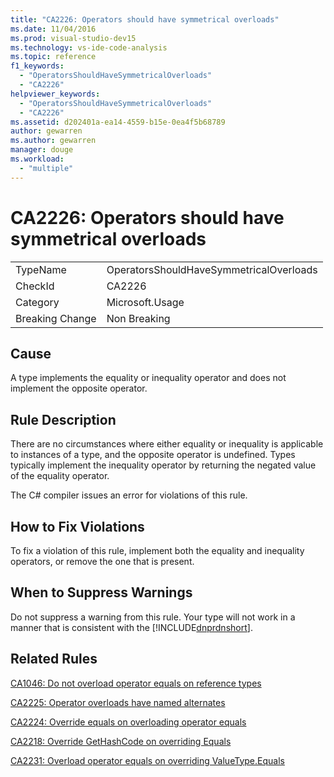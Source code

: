 ```yaml
---
title: "CA2226: Operators should have symmetrical overloads"
ms.date: 11/04/2016
ms.prod: visual-studio-dev15
ms.technology: vs-ide-code-analysis
ms.topic: reference
f1_keywords:
  - "OperatorsShouldHaveSymmetricalOverloads"
  - "CA2226"
helpviewer_keywords:
  - "OperatorsShouldHaveSymmetricalOverloads"
  - "CA2226"
ms.assetid: d202401a-ea14-4559-b15e-0ea4f5b68789
author: gewarren
ms.author: gewarren
manager: douge
ms.workload:
  - "multiple"
---
```

# CA2226: Operators should have symmetrical overloads
|||
|-|-|
|TypeName|OperatorsShouldHaveSymmetricalOverloads|
|CheckId|CA2226|
|Category|Microsoft.Usage|
|Breaking Change|Non Breaking|

## Cause
 A type implements the equality or inequality operator and does not implement the opposite operator.

## Rule Description
 There are no circumstances where either equality or inequality is applicable to instances of a type, and the opposite operator is undefined. Types typically implement the inequality operator by returning the negated value of the equality operator.

 The C# compiler issues an error for violations of this rule.

## How to Fix Violations
 To fix a violation of this rule, implement both the equality and inequality operators, or remove the one that is present.

## When to Suppress Warnings
 Do not suppress a warning from this rule. Your type will not work in a manner that is consistent with the [!INCLUDE[dnprdnshort](../code-quality/includes/dnprdnshort_md.md)].

## Related Rules
 [CA1046: Do not overload operator equals on reference types](../code-quality/ca1046-do-not-overload-operator-equals-on-reference-types.md)

 [CA2225: Operator overloads have named alternates](../code-quality/ca2225-operator-overloads-have-named-alternates.md)

 [CA2224: Override equals on overloading operator equals](../code-quality/ca2224-override-equals-on-overloading-operator-equals.md)

 [CA2218: Override GetHashCode on overriding Equals](../code-quality/ca2218-override-gethashcode-on-overriding-equals.md)

 [CA2231: Overload operator equals on overriding ValueType.Equals](../code-quality/ca2231-overload-operator-equals-on-overriding-valuetype-equals.md)